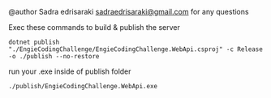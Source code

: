 @author Sadra edrisaraki
sadraedrisaraki@gmail.com for any questions

Exec these commands to build & publish the server

```
dotnet publish "./EngieCodingChallenge/EngieCodingChallenge.WebApi.csproj" -c Release -o ./publish --no-restore
```
run your .exe inside of publish folder

```
./publish/EngieCodingChallenge.WebApi.exe
```
